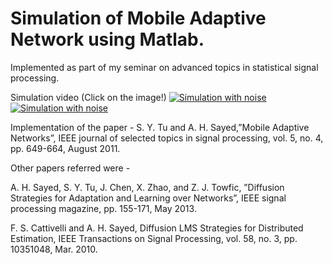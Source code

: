 Simulation of Mobile Adaptive Network using Matlab.
=====================

Implemented as part of my seminar on advanced topics in statistical signal processing. 

Simulation video  (Click on the image!)
[![Simulation with noise](http://img.youtube.com/vi/H87sLGr-3to/0.jpg)](https://www.youtube.com/watch?v=H87sLGr-3to "Simulation without Noise") 
[![Simulation with noise](http://img.youtube.com/vi/bIRZ8-1u2JQ/0.jpg)](https://www.youtube.com/watch?v=bIRZ8-1u2JQ "Simulation with Noise") 

Implementation of the paper - S. Y. Tu and A. H. Sayed,”Mobile Adaptive Networks”, IEEE journal of
selected topics in signal processing, vol. 5, no. 4, pp. 649-664, August 2011.

Other papers referred were -

A. H. Sayed, S. Y. Tu, J. Chen, X. Zhao, and Z. J. Towfic, ”Diffusion
Strategies for Adaptation and Learning over Networks”, IEEE signal
processing magazine, pp. 155-171, May 2013.

F. S. Cattivelli and A. H. Sayed, Diffusion LMS Strategies for Distributed
Estimation, IEEE Transactions on Signal Processing, vol. 58, no. 3, pp.
10351048, Mar. 2010.
